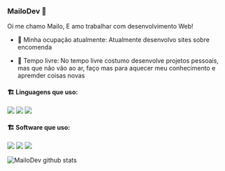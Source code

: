 ### MailoDev 🧪

Oi me chamo Mailo, E amo trabalhar com desenvolvimento Web!

- 💼 Minha ocupação atualmente:
Atualmente desenvolvo sites sobre encomenda

- 🍿 Tempo livre:
No tempo livre costumo desenvolve projetos pessoais, mas que não vão ao ar, faço mas para aquecer meu conhecimento e apremder coisas novas

#### :building_construction: Linguagens que uso:

<a href="https://javascript.com/"><img src="https://img.icons8.com/color/30/000000/javascript.png"/></a>
<a href="https://developer.mozilla.org/en-US/docs/Web/HTML"><img src="https://img.icons8.com/color/30/000000/html-5.png"/></a>
<a href="https://developer.mozilla.org/en-US/docs/web/CSS"><img src="https://img.icons8.com/color/30/0080FF/css3.png"/></a>

#### :building_construction: Software que uso:

<a href="https://nodejs.org/en/"><img src="https://img.icons8.com/windows/30/4caf50/node-js.png"/></a>
<a href="https://code.visualstudio.com/"><img src="https://icons8.com/icon/9OGIyU8hrxW5/visual-studio-code-2019"/></a>
<a href="https://code.visualstudio.com/"><img src="https://icons8.com/icon/21276/octocat"/></a>

![MailoDev github stats](https://github-readme-stats.vercel.app/api?username=MailoDev&show_icons=true&title_color=0080ff&icon_color=0080ff&text_color=a6a6a6&bg_color=0E1013)
